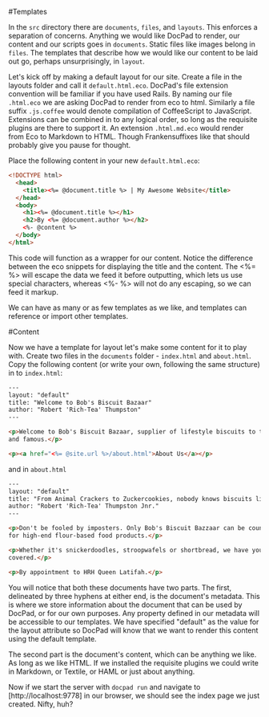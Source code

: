 #Templates

In the `src` directory there are `documents`, `files`, and `layouts`. This
enforces a separation of concerns. Anything we would like DocPad to render, our content and our scripts goes in `documents`. Static files like images belong in `files`. The templates that describe how we would like our content to be laid out go, perhaps unsurprisingly, in `layout`.

Let's kick off by making a default layout for our site. Create a file in the
layouts folder and call it `default.html.eco`. DocPad's file extension convention
will be familiar if you have used Rails. By naming our file `.html.eco` we are
asking DocPad to render from eco to html. Similarly a file suffix `.js.coffee`
would denote compilation of CoffeeScript to JavaScript. Extensions can be
combined in to any logical order, so long as the requisite plugins are there to
support it. An extension `.html.md.eco` would render from Eco to Markdown to
HTML. Though Frankensuffixes like that should probably give you pause for
thought.

Place the following content in your new `default.html.eco`:

```html
<!DOCTYPE html>
  <head>
    <title><%= @document.title %> | My Awesome Website</title>
  </head>
  <body>
    <h1><%= @document.title %></h1>
    <h2>By <%= @document.author %></h2>
    <%- @content %>
  </body>
</html>
```

This code will function as a wrapper for our content. Notice the difference between the eco snippets for displaying the title and the content. The <%= %> will escape the data we feed it before outputting, which lets us use special characters, whereas <%- %> will not do any escaping, so we can feed it markup.

We can have as many or as few templates as we like, and templates can reference or import other templates. 

#Content

Now we have a template for layout let's make some content for it to play with.
Create two files in the `documents` folder - `index.html` and `about.html`.
Copy the following content (or write your own, following the same structure) in
to `index.html`:

```html
---
layout: "default"
title: "Welcome to Bob's Biscuit Bazaar"
author: "Robert 'Rich-Tea' Thumpston"
---

<p>Welcome to Bob's Biscuit Bazaar, supplier of lifestyle biscuits to the rich
and famous.</p>

<p><a href="<%= @site.url %>/about.html">About Us</a></p>
```

and in `about.html`
```html
---
layout: "default"
title: "From Animal Crackers to Zuckercookies, nobody knows biscuits like we knows biscuits."
author: "Robert 'Rich-Tea' Thumpston Jnr."
---

<p>Don't be fooled by imposters. Only Bob's Biscuit Bazzaar can be counted on
for high-end flour-based food products.</p>

<p>Whether it's snickerdoodles, stroopwafels or shortbread, we have you
covered.</p>

<p>By appointment to HRH Queen Latifah.</p>

```

You will notice that both these documents have two parts. The first, delineated
by three hyphens at either end, is the document's metadata. This is where we
store information about the document that can be used by DocPad, or for our own purposes. Any property defined in our metadata will be accessible to our templates. We have specified "default" as the value for the layout attribute so DocPad will know that we want to render this content using the default template.

The second part is the document's content, which can be anything we like.
As long as we like HTML. If we installed the requisite plugins we could write in
Markdown, or Textile, or HAML or just about anything. 


Now if we start the server with `docpad run` and navigate to [http://localhost:9778] in our browser, we should see the index page we just created. Nifty, huh?
